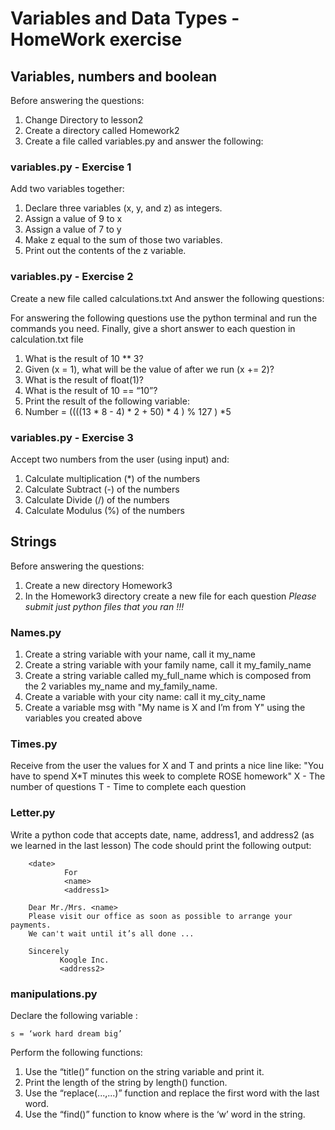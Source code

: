 # Variables and Data Types - HomeWork exercise 

## Variables, numbers and boolean 

Before answering the questions:
1. Change Directory to lesson2 
2. Create a directory called Homework2 
3. Create a file called variables.py and answer the following:

### variables.py - Exercise 1
Add two variables together:
1. Declare three variables (x, y, and z) as integers.
2. Assign a value of 9 to x
3. Assign a value of 7 to y
4. Make z equal to the sum of those two variables. 
5. Print out the contents of the z variable.

### variables.py - Exercise 2
Create a new file called calculations.txt And answer the following questions:

For answering the following questions use the python terminal and run the commands you need.
Finally, give a short answer to each question in calculation.txt file 

1. What is the result of 10 ** 3?
2. Given (x = 1), what will be the value of after we run (x += 2)?
3. What is the result of float(1)?
4. What is the result of 10 == “10”?
5. Print the result of the following variable: 
6. Number = ((((13 * 8 - 4) * 2 + 50) * 4 ) % 127 ) *5     
 
 
### variables.py - Exercise 3
Accept two numbers from the user (using input) and:
1. Calculate multiplication (*) of the numbers
2. Calculate Subtract (-) of the numbers
3. Calculate Divide (/) of the numbers
4. Calculate Modulus (%)  of the numbers
 

## Strings

Before answering the questions:
1. Create a new directory Homework3
2. In the Homework3 directory create a new file for each question 
*Please submit just python files that you ran !!!*

### Names.py
1. Create a string variable with your name, call it my_name
2. Create a string variable with your family name, call it my_family_name
3. Create a string variable called my_full_name which is composed from the 2 variables my_name and my_family_name.
4. Create a variable with your city name: call it my_city_name
5. Create a variable msg with "My name is X and I’m from Y" using the variables you created above


### Times.py
Receive from the user the values for X and T and prints a nice line like:
"You have to spend X*T minutes this week to complete ROSE homework"
X - The number of questions 
T - Time to complete each question 

### Letter.py
Write a python code that accepts date, name,  address1, and address2 (as we learned in the last lesson)
The code should print the following output:

        <date>                 
                For
                <name>
                <address1>
 
        Dear Mr./Mrs. <name>
        Please visit our office as soon as possible to arrange your payments.
        We can't wait until it’s all done ...
 
        Sincerely
               Koogle Inc.
               <address2>
### manipulations.py
Declare the following variable :  
    
    s = ‘work hard dream big’ 
Perform the following functions:
1. Use the “title()” function on the string variable and print it.
2. Print the length of the string by length() function.
3. Use the “replace(...,...)” function and replace the first word with the last word.
4. Use the “find()” function to know where is the ‘w’ word in the string.
	